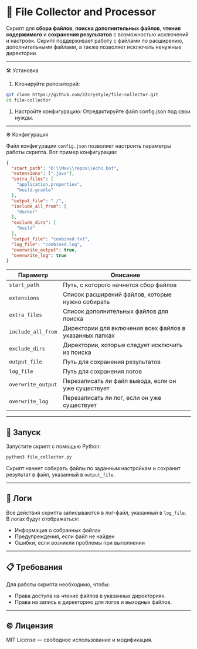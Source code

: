 # 📁 File Collector and Processor

Скрипт для **сбора файлов**, **поиска дополнительных файлов**, **чтения содержимого** и **сохранения результатов** с возможностью исключений и настроек. Скрипт поддерживает работу с файлами по расширению, дополнительными файлами, а также позволяет исключать ненужные директории.

---

🛠 Установка

1. Клонируйте репозиторий:

```bash
git clone https://github.com/22crystyle/file-collector.git
cd file-collector
```

1. Настройте конфигурацию: Отредактируйте файл config.json под свои нужды.

---

⚙️ Конфигурация

Файл конфигурации `config.json` позволяет настроить параметры работы скрипта. Вот пример конфигурации:

```json
{
  "start_path": "D:\\Max\\repos\\echo_bot",
  "extensions": [".java"],
  "extra_files": [
    "application.properties",
    "build.gradle"
  ],
  "output_file": "./",
  "include_all_from": [
    "docker"
  ],
  "exclude_dirs": [
    "build"
  ],
  "output_file": "combined.txt",
  "log_file": "combined.log",
  "overwrite_output": true,
  "overwrite_log": true
}
```

| Параметр         | Описание                                                |
|------------------|---------------------------------------------------------|
| `start_path`       | Путь, с которого начнется сбор файлов                   |
| `extensions`       | Список расширений файлов, которые нужно собирать        |
| `extra_files`      | Список дополнительных файлов для поиска                 |
| `include_all_from` | Директории для включения всех файлов в указанных папках |
| `exclude_dirs`     | Директории, которые следует исключить из поиска         |
| `output_file`      | Путь для сохранения результатов                         |
| `log_file`         | Путь для сохранения логов                               |
| `overwrite_output` | Перезаписать ли файл вывода, если он уже существует     |
| `overwrite_log`    | Перезаписать ли лог, если он уже существует             |

---

## 🚀 Запуск

Запустите скрипт с помощью Python:

```bash
python3 file_collector.py
```

Скрипт начнет собирать файлы по заданным настройкам и сохранит результат в файл, указанный в `output_file`.

---

## 📝 Логи

Все действия скрипта записываются в лог-файл, указанный в `log_file`. В логах будут отображаться:

- Информация о собранных файлах
- Предупреждения, если файл не найден
- Ошибки, если возникли проблемы при выполнении

---

## 📋 Требования

Для работы скрипта необходимо, чтобы:

- Права доступа на чтение файлов в указанных директориях.
- Права на запись в директорию для логов и выходных файлов.

---

## ©️ Лицензия

MIT License — свободное использование и модификация.